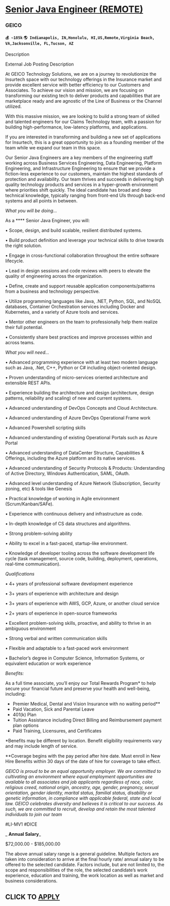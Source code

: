 # [Senior Java Engineer (REMOTE)](https://www.remotewlb.com/apply/senior-java-engineer-remote-34205)  
### GEICO  
#### `💰 ~185k` `🌎 Indianapolis, IN,Honolulu, HI,US,Remote,Virginia Beach, VA,Jacksonville, FL,Tucson, AZ`  

Description

External Job Posting Description

At GEICO Technology Solutions, we are on a journey to revolutionize the Insurtech space with our technology offerings in the Insurance market and provide excellent service with better efficiency to our Customers and Associates. To achieve our vision and mission, we are focusing on transforming our existing tech to deliver products and capabilities that are marketplace ready and are agnostic of the Line of Business or the Channel utilized.

With this massive mission, we are looking to build a strong team of skilled and talented engineers for our Claims Technology team, with a passion for building high-performance, low-latency platforms, and applications.

If you are interested in transforming and building a new set of applications for Insurtech, this is a great opportunity to join as a founding member of the team while we expand our team in this space.

Our Senior Java Engineers are a key members of the engineering staff working across Business Services Engineering, Data Engineering, Platform Engineering, and Infrastructure Engineering to ensure that we provide a fiction-less experience to our customers, maintain the highest standards of protection and availability. Our team thrives and succeeds in delivering high quality technology products and services in a hyper-growth environment where priorities shift quickly. The ideal candidate has broad and deep technical knowledge, typically ranging from front-end UIs through back-end systems and all points in between.

 _What you will be doing…_

As a **** Senior Java Engineer, you will:

• Scope, design, and build scalable, resilient distributed systems.

• Build product definition and leverage your technical skills to drive towards the right solution.

• Engage in cross-functional collaboration throughout the entire software lifecycle.

• Lead in design sessions and code reviews with peers to elevate the quality of engineering across the organization.

• Define, create and support reusable application components/patterns from a business and technology perspective.

• Utilize programming languages like Java, .NET, Python, SQL, and NoSQL databases, Container Orchestration services including Docker and Kubernetes, and a variety of Azure tools and services.

• Mentor other engineers on the team to professionally help them realize their full potential.

• Consistently share best practices and improve processes within and across teams.

 _What you will need…_

• Advanced programming experience with at least two modern language such as Java, .Net, C++, Python or C# including object-oriented design.

• Proven understanding of micro-services oriented architecture and extensible REST APIs.

• Experience building the architecture and design (architecture, design patterns, reliability and scaling) of new and current systems.

• Advanced understanding of DevOps Concepts and Cloud Architecture.

• Advanced understanding of Azure DevOps Operational Frame work

• Advanced Powershell scripting skills

• Advanced understanding of existing Operational Portals such as Azure Portal

• Advanced understanding of DataCenter Structure, Capabilities & Offerings, including the Azure platform and its native services.

• Advanced understanding of Security Protocols & Products: Understanding of Active Directory, Windows Authentication, SAML, OAuth.

• Advanced level understanding of Azure Network (Subscription, Security zoning, etc) & tools like Genesis

• Practical knowledge of working in Agile environment (Scrum/Kanban/SAFe).

• Experience with continuous delivery and infrastructure as code.

• In-depth knowledge of CS data structures and algorithms.

• Strong problem-solving ability

• Ability to excel in a fast-paced, startup-like environment.

• Knowledge of developer tooling across the software development life cycle (task management, source code, building, deployment, operations, real-time communication).

 _Qualifications_

• 4+ years of professional software development experience

• 3+ years of experience with architecture and design

• 3+ years of experience with AWS, GCP, Azure, or another cloud service

• 2+ years of experience in open-source frameworks

• Excellent problem-solving skills, proactive, and ability to thrive in an ambiguous environment

• Strong verbal and written communication skills

• Flexible and adaptable to a fast-paced work environment

• Bachelor’s degree in Computer Science, Information Systems, or equivalent education or work experience

 _Benefits:_

As a full time associate, you’ll enjoy our Total Rewards Program* to help secure your financial future and preserve your health and well-being, including:

  * Premier Medical, Dental and Vision Insurance with no waiting period**
  * Paid Vacation, Sick and Parental Leave
  * 401(k) Plan
  * Tuition Assistance including Direct Billing and Reimbursement payment plan options
  * Paid Training, Licensures, and Certificates

*Benefits may be different by location. Benefit eligibility requirements vary and may include length of service.

**Coverage begins with the pay period after hire date. Must enroll in New Hire Benefits within 30 days of the date of hire for coverage to take effect.

 _GEICO is proud to be an equal opportunity employer. We are committed to cultivating an environment where equal employment opportunities are available to all associates and job applicants regardless of race, color, religious creed, national origin, ancestry, age, gender, pregnancy, sexual orientation, gender identity, marital status, familial status, disability or genetic information, in compliance with applicable federal, state and local law. GEICO celebrates diversity and believes it is critical to our success. As such, we are committed to recruit, develop and retain the most talented individuals to join our team_

#LI-MV1 #DICE

 _ **Annual Salary**_

$72,000.00 - $185,000.00

The above annual salary range is a general guideline. Multiple factors are taken into consideration to arrive at the final hourly rate/ annual salary to be offered to the selected candidate. Factors include, but are not limited to, the scope and responsibilities of the role, the selected candidate’s work experience, education and training, the work location as well as market and business considerations.

  
## CLICK TO [APPLY](https://www.remotewlb.com/apply/senior-java-engineer-remote-34205)

